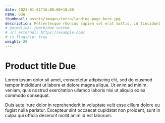 ```yaml
---
date: 2023-01-01T10:00:00+10:00
name: Due
thumbnail: assets/images/intro/landing-page-hero.jpg
description: Pellentesque rhoncus sapien vel erat mattis, id tincidunt diam porttitor. Duis vestibulum.
# permalink: /work/due-custom
# url_external: https://example.com/
# is_flagship: true
weight: 20
---
```


# Product title Due

Lorem ipsum dolor sit amet, consectetur adipiscing elit, sed do eiusmod tempor incididunt ut labore et dolore magna aliqua. Ut enim ad minim veniam, quis nostrud exercitation ullamco laboris nisi ut aliquip ex ea commodo consequat.

Duis aute irure dolor in reprehenderit in voluptate velit esse cillum dolore eu fugiat nulla pariatur. Excepteur sint occaecat cupidatat non proident, sunt in culpa qui officia deserunt mollit anim id est laborum.
